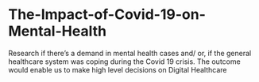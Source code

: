 # The-Impact-of-Covid-19-on-Mental-Health
Research if there’s a demand in mental health cases and/ or, if the general healthcare system was coping during the Covid 19 crisis.  The outcome would enable us to make high level decisions on Digital Healthcare
